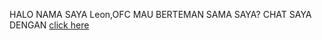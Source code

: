 HALO NAMA SAYA Leon,OFC MAU BERTEMAN SAMA SAYA?
CHAT SAYA DENGAN [ click here ](https://6287760550924)
<!---
SAKUTA123/SAKUTA123 is a ✨ special ✨ repository because its `README.md` (this file) appears on your GitHub profile.
You can click the Preview link to take a look at your changes.
--->

